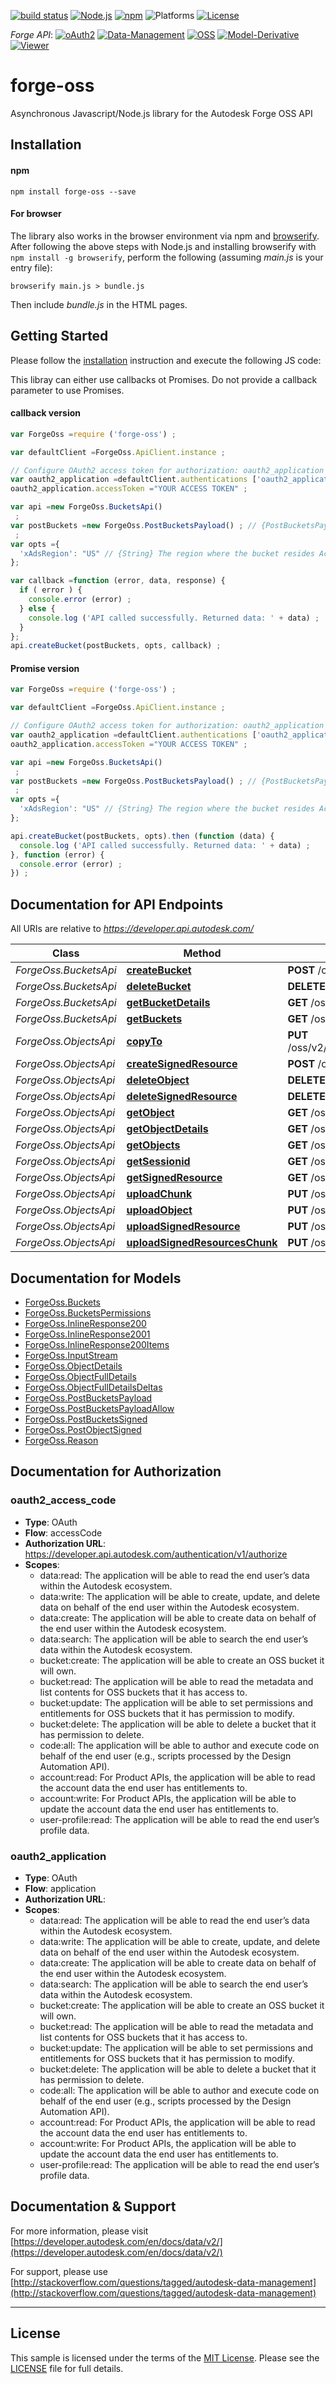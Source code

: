 
[![build status](https://api.travis-ci.org/cyrillef/models.autodesk.io.png)](https://travis-ci.org/cyrillef/models.autodesk.io)
[![Node.js](https://img.shields.io/badge/Node.js-5.11.1-blue.svg)](https://nodejs.org/)
[![npm](https://img.shields.io/badge/npm-3.9.3-blue.svg)](https://www.npmjs.com/)
![Platforms](https://img.shields.io/badge/platform-windows%20%7C%20osx%20%7C%20linux-lightgray.svg)
[![License](http://img.shields.io/:license-mit-blue.svg)](http://opensource.org/licenses/MIT)

*Forge API*:
[![oAuth2](https://img.shields.io/badge/oAuth2-v1-green.svg)](http://developer-autodesk.github.io/)
[![Data-Management](https://img.shields.io/badge/Data%20Management-v2-green.svg)](http://developer-autodesk.github.io/)
[![OSS](https://img.shields.io/badge/OSS-v2-green.svg)](http://developer-autodesk.github.io/)
[![Model-Derivative](https://img.shields.io/badge/Model%20Derivative-v2-green.svg)](http://developer-autodesk.github.io/)
[![Viewer](https://img.shields.io/badge/Forge%20Viewer-v2.10-green.svg)](http://developer-autodesk.github.io/)


# forge-oss
Asynchronous Javascript/Node.js library for the Autodesk Forge OSS API


## Installation

#### npm
```shell
npm install forge-oss --save
```

#### For browser
The library also works in the browser environment via npm and [browserify](http://browserify.org/). After following
the above steps with Node.js and installing browserify with `npm install -g browserify`,
perform the following (assuming *main.js* is your entry file):

```shell
browserify main.js > bundle.js
```

Then include *bundle.js* in the HTML pages.


## Getting Started
Please follow the [installation](#installation) instruction and execute the following JS code:

This libray can either use callbacks ot Promises. Do not provide a callback parameter to use Promises.

#### callback version
```javascript
var ForgeOss =require ('forge-oss') ;

var defaultClient =ForgeOss.ApiClient.instance ;

// Configure OAuth2 access token for authorization: oauth2_application
var oauth2_application =defaultClient.authentications ['oauth2_application'] ;
oauth2_application.accessToken ="YOUR ACCESS TOKEN" ;

var api =new ForgeOss.BucketsApi()
 ;
var postBuckets =new ForgeOss.PostBucketsPayload() ; // {PostBucketsPayload} Body Structure
 ;
var opts ={ 
  'xAdsRegion': "US" // {String} The region where the bucket resides Acceptable values: `US`, `EMEA` Default is `US` 
};

var callback =function (error, data, response) {
  if ( error ) {
    console.error (error) ;
  } else {
    console.log ('API called successfully. Returned data: ' + data) ;
  }
};
api.createBucket(postBuckets, opts, callback) ;

```

#### Promise version
```javascript
var ForgeOss =require ('forge-oss') ;

var defaultClient =ForgeOss.ApiClient.instance ;

// Configure OAuth2 access token for authorization: oauth2_application
var oauth2_application =defaultClient.authentications ['oauth2_application'] ;
oauth2_application.accessToken ="YOUR ACCESS TOKEN" ;

var api =new ForgeOss.BucketsApi()
 ;
var postBuckets =new ForgeOss.PostBucketsPayload() ; // {PostBucketsPayload} Body Structure
 ;
var opts ={ 
  'xAdsRegion': "US" // {String} The region where the bucket resides Acceptable values: `US`, `EMEA` Default is `US` 
};

api.createBucket(postBuckets, opts).then (function (data) {
  console.log ('API called successfully. Returned data: ' + data) ;
}, function (error) {
  console.error (error) ;
}) ;

```


## Documentation for API Endpoints

All URIs are relative to *https://developer.api.autodesk.com/*

Class | Method | HTTP request | Description
------------ | ------------- | ------------- | -------------
*ForgeOss.BucketsApi* | [**createBucket**](docs/BucketsApi.md#createBucket) | **POST** /oss/v2/buckets | 
*ForgeOss.BucketsApi* | [**deleteBucket**](docs/BucketsApi.md#deleteBucket) | **DELETE** /oss/v2/buckets/{bucketKey} | 
*ForgeOss.BucketsApi* | [**getBucketDetails**](docs/BucketsApi.md#getBucketDetails) | **GET** /oss/v2/buckets/{bucketKey}/details | 
*ForgeOss.BucketsApi* | [**getBuckets**](docs/BucketsApi.md#getBuckets) | **GET** /oss/v2/buckets | 
*ForgeOss.ObjectsApi* | [**copyTo**](docs/ObjectsApi.md#copyTo) | **PUT** /oss/v2/buckets/{bucketKey}/objects/{objectName}/copyTo/{newObjName} | 
*ForgeOss.ObjectsApi* | [**createSignedResource**](docs/ObjectsApi.md#createSignedResource) | **POST** /oss/v2/buckets/{bucketKey}/objects/{objectName}/signed | 
*ForgeOss.ObjectsApi* | [**deleteObject**](docs/ObjectsApi.md#deleteObject) | **DELETE** /oss/v2/buckets/{bucketKey}/objects/{objectName} | 
*ForgeOss.ObjectsApi* | [**deleteSignedResource**](docs/ObjectsApi.md#deleteSignedResource) | **DELETE** /oss/v2/signedresources/{id} | 
*ForgeOss.ObjectsApi* | [**getObject**](docs/ObjectsApi.md#getObject) | **GET** /oss/v2/buckets/{bucketKey}/objects/{objectName} | 
*ForgeOss.ObjectsApi* | [**getObjectDetails**](docs/ObjectsApi.md#getObjectDetails) | **GET** /oss/v2/buckets/{bucketKey}/objects/{objectName}/details | 
*ForgeOss.ObjectsApi* | [**getObjects**](docs/ObjectsApi.md#getObjects) | **GET** /oss/v2/buckets/{bucketKey}/objects | 
*ForgeOss.ObjectsApi* | [**getSessionid**](docs/ObjectsApi.md#getSessionid) | **GET** /oss/v2/buckets/{bucketKey}/objects/{objectName}/status/{sessionId} | 
*ForgeOss.ObjectsApi* | [**getSignedResource**](docs/ObjectsApi.md#getSignedResource) | **GET** /oss/v2/signedresources/{id} | 
*ForgeOss.ObjectsApi* | [**uploadChunk**](docs/ObjectsApi.md#uploadChunk) | **PUT** /oss/v2/buckets/{bucketKey}/objects/{objectName}/resumable | 
*ForgeOss.ObjectsApi* | [**uploadObject**](docs/ObjectsApi.md#uploadObject) | **PUT** /oss/v2/buckets/{bucketKey}/objects/{objectName} | 
*ForgeOss.ObjectsApi* | [**uploadSignedResource**](docs/ObjectsApi.md#uploadSignedResource) | **PUT** /oss/v2/signedresources/{id} | 
*ForgeOss.ObjectsApi* | [**uploadSignedResourcesChunk**](docs/ObjectsApi.md#uploadSignedResourcesChunk) | **PUT** /oss/v2/signedresources/{id}/resumable | 



## Documentation for Models

 - [ForgeOss.Buckets](docs/Buckets.md)
 - [ForgeOss.BucketsPermissions](docs/BucketsPermissions.md)
 - [ForgeOss.InlineResponse200](docs/InlineResponse200.md)
 - [ForgeOss.InlineResponse2001](docs/InlineResponse2001.md)
 - [ForgeOss.InlineResponse200Items](docs/InlineResponse200Items.md)
 - [ForgeOss.InputStream](docs/InputStream.md)
 - [ForgeOss.ObjectDetails](docs/ObjectDetails.md)
 - [ForgeOss.ObjectFullDetails](docs/ObjectFullDetails.md)
 - [ForgeOss.ObjectFullDetailsDeltas](docs/ObjectFullDetailsDeltas.md)
 - [ForgeOss.PostBucketsPayload](docs/PostBucketsPayload.md)
 - [ForgeOss.PostBucketsPayloadAllow](docs/PostBucketsPayloadAllow.md)
 - [ForgeOss.PostBucketsSigned](docs/PostBucketsSigned.md)
 - [ForgeOss.PostObjectSigned](docs/PostObjectSigned.md)
 - [ForgeOss.Reason](docs/Reason.md)



## Documentation for Authorization


### oauth2_access_code

- **Type**: OAuth
- **Flow**: accessCode
- **Authorization URL**: https://developer.api.autodesk.com/authentication/v1/authorize
- **Scopes**: 
  - data:read: The application will be able to read the end user’s data within the Autodesk ecosystem.
  - data:write: The application will be able to create, update, and delete data on behalf of the end user within the Autodesk ecosystem.
  - data:create: The application will be able to create data on behalf of the end user within the Autodesk ecosystem.
  - data:search: The application will be able to search the end user’s data within the Autodesk ecosystem.
  - bucket:create: The application will be able to create an OSS bucket it will own.
  - bucket:read: The application will be able to read the metadata and list contents for OSS buckets that it has access to.
  - bucket:update: The application will be able to set permissions and entitlements for OSS buckets that it has permission to modify.
  - bucket:delete: The application will be able to delete a bucket that it has permission to delete.
  - code:all: The application will be able to author and execute code on behalf of the end user (e.g., scripts processed by the Design Automation API).
  - account:read: For Product APIs, the application will be able to read the account data the end user has entitlements to.
  - account:write: For Product APIs, the application will be able to update the account data the end user has entitlements to.
  - user-profile:read: The application will be able to read the end user’s profile data.

### oauth2_application

- **Type**: OAuth
- **Flow**: application
- **Authorization URL**: 
- **Scopes**: 
  - data:read: The application will be able to read the end user’s data within the Autodesk ecosystem.
  - data:write: The application will be able to create, update, and delete data on behalf of the end user within the Autodesk ecosystem.
  - data:create: The application will be able to create data on behalf of the end user within the Autodesk ecosystem.
  - data:search: The application will be able to search the end user’s data within the Autodesk ecosystem.
  - bucket:create: The application will be able to create an OSS bucket it will own.
  - bucket:read: The application will be able to read the metadata and list contents for OSS buckets that it has access to.
  - bucket:update: The application will be able to set permissions and entitlements for OSS buckets that it has permission to modify.
  - bucket:delete: The application will be able to delete a bucket that it has permission to delete.
  - code:all: The application will be able to author and execute code on behalf of the end user (e.g., scripts processed by the Design Automation API).
  - account:read: For Product APIs, the application will be able to read the account data the end user has entitlements to.
  - account:write: For Product APIs, the application will be able to update the account data the end user has entitlements to.
  - user-profile:read: The application will be able to read the end user’s profile data.



## Documentation & Support
For more information, please visit [https://developer.autodesk.com/en/docs/data/v2/](https://developer.autodesk.com/en/docs/data/v2/)

For support, please use [http://stackoverflow.com/questions/tagged/autodesk-data-management](http://stackoverflow.com/questions/tagged/autodesk-data-management)

--------

## License

This sample is licensed under the terms of the [MIT License](http://opensource.org/licenses/MIT). Please see the [LICENSE](LICENSE) file for full details.



